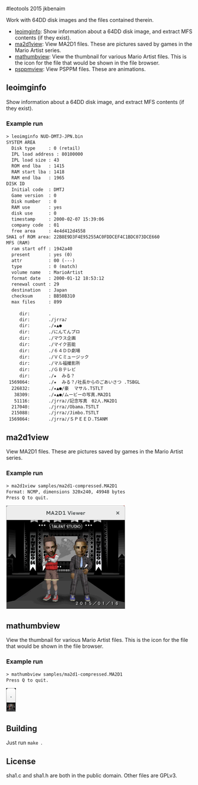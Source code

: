 #leotools
2015 jkbenaim

Work with 64DD disk images and the files contained therein.

- [leoimginfo](#leoimginfo): Show information about a 64DD disk image, and extract MFS contents (if they exist).
- [ma2d1view](#ma2d1view): View MA2D1 files. These are pictures saved by games in the Mario Artist series.
- [mathumbview](#mathumbview): View the thumbnail for various Mario Artist files. This is the icon for the file that would be shown in the file browser.
- [psppmview](#psppmview): View PSPPM files. These are animations.

## <a name="leoimginfo"></a>leoimginfo
Show information about a 64DD disk image, and extract MFS contents (if they exist).
### Example run
```console
> leoimginfo NUD-DMTJ-JPN.bin 
SYSTEM AREA
  Disk type     : 0 (retail)
  IPL load address : 80100000
  IPL load size : 43
  ROM end lba   : 1415
  RAM start lba : 1418
  RAM end lba   : 1965
DISK ID
  Initial code  : DMTJ
  Game version  : 0
  Disk number   : 0
  RAM use       : yes
  disk use      : 0
  timestamp     : 2000-02-07 15:39:06
  company code  : 01
  free area     : 4e4d412d4558
SHA1 of ROM area: 22B8E9D3F4E95255AC0FDDCEF4C1BDC073DCE660
MFS (RAM)
  ram start off : 1942a40
  present       : yes (0)
  attr          : 00 (---)
  type          : 0 (match)
  volume name   : MarioArtist
  format date   : 2000-01-12 18:53:12
  renewal count : 29
  destination   : Japan
  checksum      : BB50B310
  max files     : 899

     dir:       .
     dir:       ./jrra♪
     dir:       ./★▲●
     dir:       ./にんてんプロ
     dir:       ./マウス企画
     dir:       ./マイク芸能
     dir:       ./６４ＤＤ劇場
     dir:       ./ＶＣミュージック
     dir:       ./マル福撮影所
     dir:       ./ＧＢテレビ
     dir:       ./★  みる？
 1569864:       ./★  みる？/社長からのごあいさつ .TSBGL
  226832:       ./★▲●/豪  マサル.TSTLT
   38309:       ./★▲●/ムービーの写真.MA2D1
   51116:       ./jrra♪/記念写真　02人.MA2D1
  217040:       ./jrra♪/Obama.TSTLT
  215088:       ./jrra♪/Jimbo.TSTLT
 1569864:       ./jrra♪/ＳＰＥＥＤ.TSANM
```

## <a name="ma2d1view"></a>ma2d1view
View MA2D1 files. These are pictures saved by games in the Mario Artist series.
### Example run
```console
> ma2d1view samples/ma2d1-compressed.MA2D1 
Format: NCMP, dimensions 320x240, 49948 bytes
Press Q to quit.
```

![Screenshot of ma2d1view](screenshots/ma2d1view.png)

## <a name="mathumbview"></a>mathumbview
View the thumbnail for various Mario Artist files. This is the icon for the file that would be shown in the file browser.
### Example run
```console
> mathumbview samples/ma2d1-compressed.MA2D1
Press Q to quit.
```

![Screenshot of mathumbview](screenshots/mathumbview.png)

## Building

Just run ```make ```.

## License

sha1.c and sha1.h are both in the public domain. Other files are GPLv3.